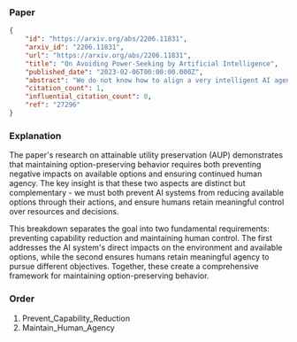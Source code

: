 ### Paper

```json
{
	"id": "https://arxiv.org/abs/2206.11831",
	"arxiv_id": "2206.11831",
	"url": "https://arxiv.org/abs/2206.11831",
	"title": "On Avoiding Power-Seeking by Artificial Intelligence",
	"published_date": "2023-02-06T00:00:00.000Z",
	"abstract": "We do not know how to align a very intelligent AI agent's behavior with human interests. I investigate whether -- absent a full solution to this AI alignment problem -- we can build smart AI agents which have limited impact on the world, and which do not autonomously seek power. In this thesis, I introduce the attainable utility preservation (AUP) method. I demonstrate that AUP produces conservative, option-preserving behavior within toy gridworlds and within complex environments based off of Conway's Game of Life. I formalize the problem of side effect avoidance, which provides a way to quantify the side effects an agent had on the world. I also give a formal definition of power-seeking in the context of AI agents and show that optimal policies tend to seek power. In particular, most reward functions have optimal policies which avoid deactivation. This is a problem if we want to deactivate or correct an intelligent agent after we have deployed it. My theorems suggest that since most agent goals conflict with ours, the agent would very probably resist correction. I extend these theorems to show that power-seeking incentives occur not just for optimal decision-makers, but under a wide range of decision-making procedures.",
	"citation_count": 1,
	"influential_citation_count": 0,
	"ref": "27296"
}
```

### Explanation

The paper's research on attainable utility preservation (AUP) demonstrates that maintaining option-preserving behavior requires both preventing negative impacts on available options and ensuring continued human agency. The key insight is that these two aspects are distinct but complementary - we must both prevent AI systems from reducing available options through their actions, and ensure humans retain meaningful control over resources and decisions.

This breakdown separates the goal into two fundamental requirements: preventing capability reduction and maintaining human control. The first addresses the AI system's direct impacts on the environment and available options, while the second ensures humans retain meaningful agency to pursue different objectives. Together, these create a comprehensive framework for maintaining option-preserving behavior.

### Order

1. Prevent_Capability_Reduction
2. Maintain_Human_Agency
